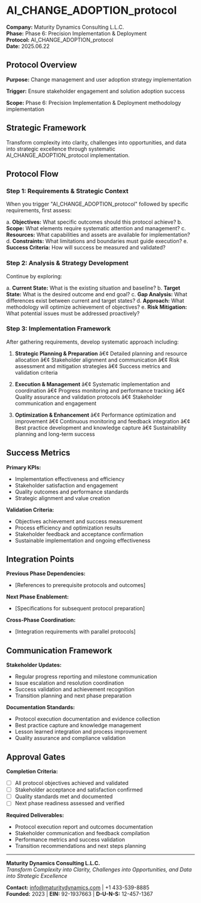 ﻿# AI_CHANGE_ADOPTION_protocol

**Company:** Maturity Dynamics Consulting L.L.C.  
**Phase:** Phase 6: Precision Implementation & Deployment  
**Protocol:** AI_CHANGE_ADOPTION_protocol  
**Date:** 2025.06.22  

## Protocol Overview

**Purpose:** Change management and user adoption strategy implementation

**Trigger:** Ensure stakeholder engagement and solution adoption success

**Scope:** Phase 6: Precision Implementation & Deployment methodology implementation

## Strategic Framework

Transform complexity into clarity, challenges into opportunities, and data into strategic excellence through systematic AI_CHANGE_ADOPTION_protocol implementation.

## Protocol Flow

### Step 1: Requirements & Strategic Context
When you trigger "AI_CHANGE_ADOPTION_protocol" followed by specific requirements, first assess:

a. **Objectives:** What specific outcomes should this protocol achieve?
b. **Scope:** What elements require systematic attention and management?
c. **Resources:** What capabilities and assets are available for implementation?
d. **Constraints:** What limitations and boundaries must guide execution?
e. **Success Criteria:** How will success be measured and validated?

### Step 2: Analysis & Strategy Development
Continue by exploring:

a. **Current State:** What is the existing situation and baseline?
b. **Target State:** What is the desired outcome and end goal?
c. **Gap Analysis:** What differences exist between current and target states?
d. **Approach:** What methodology will optimize achievement of objectives?
e. **Risk Mitigation:** What potential issues must be addressed proactively?

### Step 3: Implementation Framework
After gathering requirements, develop systematic approach including:

1. **Strategic Planning & Preparation**
   â€¢ Detailed planning and resource allocation
   â€¢ Stakeholder alignment and communication
   â€¢ Risk assessment and mitigation strategies
   â€¢ Success metrics and validation criteria

2. **Execution & Management**
   â€¢ Systematic implementation and coordination
   â€¢ Progress monitoring and performance tracking
   â€¢ Quality assurance and validation protocols
   â€¢ Stakeholder communication and engagement

3. **Optimization & Enhancement**
   â€¢ Performance optimization and improvement
   â€¢ Continuous monitoring and feedback integration
   â€¢ Best practice development and knowledge capture
   â€¢ Sustainability planning and long-term success

## Success Metrics

**Primary KPIs:**
- Implementation effectiveness and efficiency
- Stakeholder satisfaction and engagement
- Quality outcomes and performance standards
- Strategic alignment and value creation

**Validation Criteria:**
- Objectives achievement and success measurement
- Process efficiency and optimization results
- Stakeholder feedback and acceptance confirmation
- Sustainable implementation and ongoing effectiveness

## Integration Points

**Previous Phase Dependencies:**
- [References to prerequisite protocols and outcomes]

**Next Phase Enablement:**
- [Specifications for subsequent protocol preparation]

**Cross-Phase Coordination:**
- [Integration requirements with parallel protocols]

## Communication Framework

**Stakeholder Updates:**
- Regular progress reporting and milestone communication
- Issue escalation and resolution coordination
- Success validation and achievement recognition
- Transition planning and next phase preparation

**Documentation Standards:**
- Protocol execution documentation and evidence collection
- Best practice capture and knowledge management
- Lesson learned integration and process improvement
- Quality assurance and compliance validation

## Approval Gates

**Completion Criteria:**
- [ ] All protocol objectives achieved and validated
- [ ] Stakeholder acceptance and satisfaction confirmed
- [ ] Quality standards met and documented
- [ ] Next phase readiness assessed and verified

**Required Deliverables:**
- Protocol execution report and outcomes documentation
- Stakeholder communication and feedback compilation
- Performance metrics and success validation
- Transition recommendations and next steps planning

---

**Maturity Dynamics Consulting L.L.C.**  
*Transform Complexity into Clarity, Challenges into Opportunities, and Data into Strategic Excellence*

**Contact:** info@maturitydynamics.com | +1 433-539-8885  
**Founded:** 2023 | **EIN:** 92-1937663 | **D-U-N-S:** 12-457-1367


